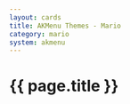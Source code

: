 ```yaml
---
layout: cards
title: AKMenu Themes - Mario
category: mario
system: akmenu
---
```


# {{ page.title }}